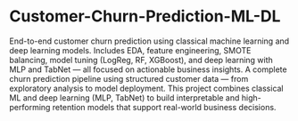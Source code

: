 # Customer-Churn-Prediction-ML-DL
End-to-end customer churn prediction using classical machine learning and deep learning models. Includes EDA, feature engineering, SMOTE balancing, model tuning (LogReg, RF, XGBoost), and deep learning with MLP and TabNet — all focused on actionable business insights.
A complete churn prediction pipeline using structured customer data — from exploratory analysis to model deployment. This project combines classical ML and deep learning (MLP, TabNet) to build interpretable and high-performing retention models that support real-world business decisions.
